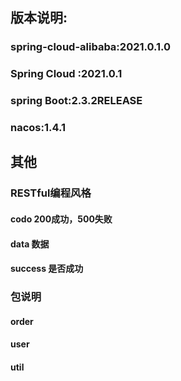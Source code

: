 ## 版本说明:
### spring-cloud-alibaba:2021.0.1.0
### Spring Cloud :2021.0.1
### spring Boot:2.3.2RELEASE
### nacos:1.4.1

## 其他
### RESTful编程风格
#### codo 200成功，500失败
#### data 数据
#### success 是否成功

### 包说明
#### order 
#### user
#### util 
